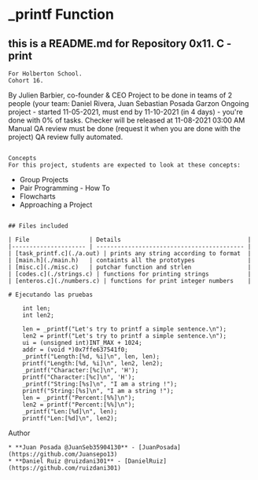 # _printf Function

## this is a README.md for Repository 0x11. C - print

```
For Holberton School.
Cohort 16.
```
   By Julien Barbier, co-founder & CEO
   Project to be done in teams of 2 people (your team: Daniel Rivera, Juan Sebastian Posada Garzon
   Ongoing project - started 11-05-2021, must end by 11-10-2021 (in 4 days) - you're done with 0% of tasks.
   Checker will be released at 11-08-2021 03:00 AM
   Manual QA review must be done (request it when you are done with the project)
   QA review fully automated.
```

Concepts
For this project, students are expected to look at these concepts:

```
* Group Projects
* Pair Programming - How To
* Flowcharts
* Approaching a Project
```

## Files included

| File                 | Details                                    |
|--------------------- | ------------------------------------------ |
| [task_printf.c](./a.out) | prints any string according to format  |
| [main.h](./main.h)   | containts all the prototypes               |
| [misc.c](./misc.c)   | putchar function and strlen                |
| [codes.c](./strings.c) | functions for printing strings           |
| [enteros.c](./numbers.c) | functions for print integer numbers    |

# Ejecutando las pruebas

	int len;
	int len2;

    len = _printf("Let's try to printf a simple sentence.\n");
    len2 = printf("Let's try to printf a simple sentence.\n");
    ui = (unsigned int)INT_MAX + 1024;
    addr = (void *)0x7ffe637541f0;
    _printf("Length:[%d, %i]\n", len, len);
    printf("Length:[%d, %i]\n", len2, len2);
    _printf("Character:[%c]\n", 'H');
    printf("Character:[%c]\n", 'H');
    _printf("String:[%s]\n", "I am a string !");
    printf("String:[%s]\n", "I am a string !");
    len = _printf("Percent:[%%]\n");
    len2 = printf("Percent:[%%]\n");
    _printf("Len:[%d]\n", len);
    printf("Len:[%d]\n", len2);
```

Author
```
* **Juan Posada @JuanSeb35904130** - [JuanPosada](https://github.com/Juansepo13)
* **Daniel Ruiz @ruizdani301** - [DanielRuiz](https://github.com/ruizdani301)
```
